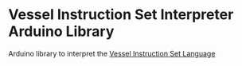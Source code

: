 # Vessel Instruction Set Interpreter Arduino Library
Arduino library to interpret the [Vessel Instruction Set Language](https://github.com/Open-Source-Autonomous-Boat/Vessel-Instruction-Set-Language)
